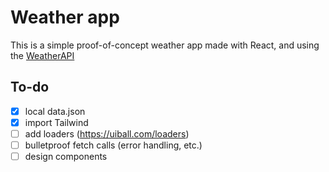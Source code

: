# Weather app

This is a simple proof-of-concept weather app made with React, and using the [WeatherAPI](https://www.weatherapi.com/)

## To-do

- [x] local data.json
- [x] import Tailwind
- [ ] add loaders (https://uiball.com/loaders)
- [ ] bulletproof fetch calls (error handling, etc.)
- [ ] design components
